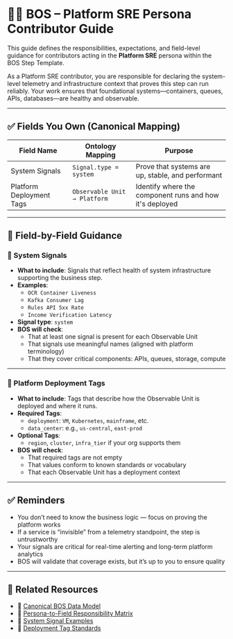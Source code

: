 
# 🧑‍🔧 BOS – Platform SRE Persona Contributor Guide

This guide defines the responsibilities, expectations, and field-level guidance for contributors acting in the **Platform SRE** persona within the BOS Step Template.

As a Platform SRE contributor, you are responsible for declaring the system-level telemetry and infrastructure context that proves this step can run reliably. Your work ensures that foundational systems—containers, queues, APIs, databases—are healthy and observable.

---

## ✅ Fields You Own (Canonical Mapping)

| **Field Name**               | **Ontology Mapping**             | **Purpose**                                                      |
|------------------------------|----------------------------------|------------------------------------------------------------------|
| System Signals               | `Signal.type = system`           | Prove that systems are up, stable, and performant                |
| Platform Deployment Tags     | `Observable Unit → Platform`     | Identify where the component runs and how it's deployed          |

---

## 📘 Field-by-Field Guidance

### 🔹 System Signals

- **What to include**: Signals that reflect health of system infrastructure supporting the business step.
- **Examples**:
  - `OCR Container Liveness`
  - `Kafka Consumer Lag`
  - `Rules API 5xx Rate`
  - `Income Verification Latency`
- **Signal type**: `system`
- **BOS will check**:
  - That at least one signal is present for each Observable Unit
  - That signals use meaningful names (aligned with platform terminology)
  - That they cover critical components: APIs, queues, storage, compute

---

### 🔹 Platform Deployment Tags

- **What to include**: Tags that describe how the Observable Unit is deployed and where it runs.
- **Required Tags**:
  - `deployment`: `VM`, `Kubernetes`, `mainframe`, etc.
  - `data_center`: e.g., `us-central`, `east-prod`
- **Optional Tags**:
  - `region`, `cluster`, `infra_tier` if your org supports them
- **BOS will check**:
  - That required tags are not empty
  - That values conform to known standards or vocabulary
  - That each Observable Unit has a deployment context

---

## ✅ Reminders

- You don’t need to know the business logic — focus on proving the platform works
- If a service is “invisible” from a telemetry standpoint, the step is untrustworthy
- Your signals are critical for real-time alerting and long-term platform analytics
- BOS will validate that coverage exists, but it’s up to you to ensure quality

---

## 🔗 Related Resources

- 📄 [Canonical BOS Data Model](#)
- 📄 [Persona-to-Field Responsibility Matrix](#)
- 📄 [System Signal Examples](#)
- 📄 [Deployment Tag Standards](#)

